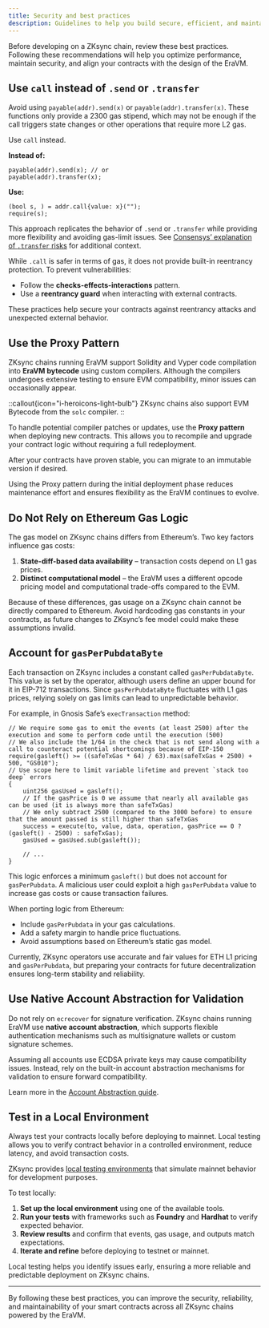 ```yaml
---
title: Security and best practices
description: Guidelines to help you build secure, efficient, and maintainable smart contracts on ZKsync chains powered by the EraVM.
---
```


Before developing on a ZKsync chain, review these best practices. Following these recommendations will
help you optimize performance, maintain security, and align your contracts with the design of the EraVM.

## Use `call` instead of `.send` or `.transfer`

Avoid using `payable(addr).send(x)` or `payable(addr).transfer(x)`.
These functions only provide a 2300 gas stipend, which may not be enough if the call triggers state changes or other operations that require more L2 gas.

Use `call` instead.

**Instead of:**

```solidity
payable(addr).send(x); // or
payable(addr).transfer(x);
```

**Use:**

```solidity
(bool s, ) = addr.call{value: x}("");
require(s);
```

This approach replicates the behavior of `.send` or `.transfer` while providing more flexibility and avoiding gas-limit issues.
See [Consensys’ explanation of `.transfer` risks](https://consensys.net/diligence/blog/2019/09/stop-using-soliditys-transfer-now/) for additional context.

While `.call` is safer in terms of gas, it does not provide built-in reentrancy protection. To prevent vulnerabilities:

- Follow the **checks-effects-interactions** pattern.
- Use a **reentrancy guard** when interacting with external contracts.

These practices help secure your contracts against reentrancy attacks and unexpected external behavior.

## Use the Proxy Pattern

ZKsync chains running EraVM support Solidity and Vyper code compilation into **EraVM bytecode** using custom compilers.
Although the compilers undergoes extensive testing to ensure EVM compatibility, minor issues can occasionally appear.

::callout{icon="i-heroicons-light-bulb"}
ZKsync chains also support EVM Bytecode from the `solc` compiler.
::

To handle potential compiler patches or updates, use the **Proxy pattern** when deploying new contracts.
This allows you to recompile and upgrade your contract logic without requiring a full redeployment.

After your contracts have proven stable, you can migrate to an immutable version if desired.

Using the Proxy pattern during the initial deployment phase reduces maintenance effort and ensures flexibility as the EraVM continues to evolve.

## Do Not Rely on Ethereum Gas Logic

The gas model on ZKsync chains differs from Ethereum’s. Two key factors influence gas costs:

1. **State-diff-based data availability** – transaction costs depend on L1 gas prices.
2. **Distinct computational model** – the EraVM uses a different opcode pricing model and computational trade-offs compared to the EVM.

Because of these differences, gas usage on a ZKsync chain cannot be directly compared to Ethereum.
Avoid hardcoding gas constants in your contracts, as future changes to ZKsync’s fee model could make these assumptions invalid.

## Account for `gasPerPubdataByte`

Each transaction on ZKsync includes a constant called `gasPerPubdataByte`.
This value is set by the operator, although users define an upper bound for it in EIP-712 transactions.
Since `gasPerPubdataByte` fluctuates with L1 gas prices, relying solely on gas limits can lead to unpredictable behavior.

For example, in Gnosis Safe’s `execTransaction` method:

```solidity
// We require some gas to emit the events (at least 2500) after the execution and some to perform code until the execution (500)
// We also include the 1/64 in the check that is not send along with a call to counteract potential shortcomings because of EIP-150
require(gasleft() >= ((safeTxGas * 64) / 63).max(safeTxGas + 2500) + 500, "GS010");
// Use scope here to limit variable lifetime and prevent `stack too deep` errors
{
    uint256 gasUsed = gasleft();
    // If the gasPrice is 0 we assume that nearly all available gas can be used (it is always more than safeTxGas)
    // We only subtract 2500 (compared to the 3000 before) to ensure that the amount passed is still higher than safeTxGas
    success = execute(to, value, data, operation, gasPrice == 0 ? (gasleft() - 2500) : safeTxGas);
    gasUsed = gasUsed.sub(gasleft());

    // ...
}
```

This logic enforces a minimum `gasleft()` but does not account for `gasPerPubdata`.
A malicious user could exploit a high `gasPerPubdata` value to increase gas costs or cause transaction failures.

When porting logic from Ethereum:

- Include `gasPerPubdata` in your gas calculations.
- Add a safety margin to handle price fluctuations.
- Avoid assumptions based on Ethereum’s static gas model.

Currently, ZKsync operators use accurate and fair values for ETH L1 pricing and `gasPerPubdata`,
but preparing your contracts for future decentralization ensures long-term stability and reliability.

## Use Native Account Abstraction for Validation

Do not rely on `ecrecover` for signature verification.
ZKsync chains running EraVM use **native account abstraction**, which supports flexible authentication
mechanisms such as multisignature wallets or custom signature schemes.

Assuming all accounts use ECDSA private keys may cause compatibility issues.
Instead, rely on the built-in account abstraction mechanisms for validation to ensure forward compatibility.

Learn more in the [Account Abstraction guide](/zksync-protocol/era-vm/account-abstraction).

## Test in a Local Environment

Always test your contracts locally before deploying to mainnet.
Local testing allows you to verify contract behavior in a controlled environment, reduce latency, and avoid transaction costs.

ZKsync provides [local testing environments](/zksync-network/tooling/local-setup) that simulate mainnet behavior for development purposes.

To test locally:

1. **Set up the local environment** using one of the available tools.
2. **Run your tests** with frameworks such as **Foundry** and **Hardhat**  to verify expected behavior.
3. **Review results** and confirm that events, gas usage, and outputs match expectations.
4. **Iterate and refine** before deploying to testnet or mainnet.

Local testing helps you identify issues early, ensuring a more reliable and predictable deployment on ZKsync chains.

---

By following these best practices, you can improve the security, reliability, and maintainability of your smart
contracts across all ZKsync chains powered by the EraVM.
